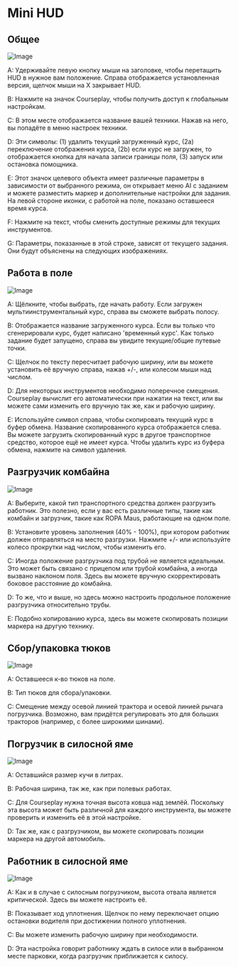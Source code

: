 # Mini HUD

## Общее

![Image](../assets/images/minihudhelp_general_0_0_478_305.png)

  
  
A: Удерживайте левую кнопку мыши на заголовке, чтобы перетащить HUD в нужное вам положение. Справа отображается установленная версия, щелчок мыши на Х закрывает HUD.  
  
B: Нажмите на значок Courseplay, чтобы получить доступ к глобальным настройкам.  
  
C: В этом месте отображается название вашей техники. Нажав на него, вы попадёте в меню настроек техники.  
  
D: Эти символы: (1) удалить текущий загруженный курс, (2a) переключение отображения курса, (2b) если курс не загружен, то отображается кнопка для начала записи границы поля, (3) запуск или остановка помощника.  
  
E: Этот значок целевого объекта имеет различные параметры в зависимости от выбранного режима, он открывает меню AI с заданием и можете разместить маркер и дополнительные настройки для задания. На левой стороне иконки, с работой на поле, показано оставшееся время курса.  
  
F: Нажмите на текст, чтобы сменить доступные режимы для текущих инструментов.  
  
G: Параметры, показанные в этой строке, зависят от текущего задания. Они будут объяснены на следующих изображениях.  
  


## Работа в поле

![Image](../assets/images/minihudhelp_fieldwork_0_0_478_305.png)

  
  
A: Щёлкните, чтобы выбрать, где начать работу. Если загружен мультиинструментальный курс, справа вы сможете выбрать полосу.  
  
B: Отображается название загруженного курса. Если вы только что сгенерировали курс, будет написано 'временный курс'. Как только задание будет запущено, справа вы увидите текущие/общие путевые точки.  
  
C: Щелчок по тексту пересчитает рабочую ширину, или вы можете установить её вручную справа, нажав +/-, или колесом мыши над числом.  
  
D: Для некоторых инструментов необходимо поперечное смещения. Courseplay вычислит его автоматически при нажатии на текст, или вы можете сами изменить его вручную так же, как и рабочую ширину.  
  
E: Используйте символ справа, чтобы скопировать текущий курс в буфер обмена. Название скопированного курса отображается слева. Вы можете загрузить скопированный курс в другое транспортное средство, которое ещё не имеет курса. Чтобы удалить курс из буфера обмена, нажмите на символ удаления.  
  


## Разгрузчик комбайна

![Image](../assets/images/minihudhelp_combineunload_0_0_478_305.png)

  
  
A: Выберите, какой тип транспортного средства должен разгрузить работник. Это полезно, если у вас есть различные типы, такие как комбайн и загрузчик, такие как ROPA Maus, работающие на одном поле.  
  
B: Установите уровень заполнения (40% - 100%), при котором работник должен отправляться на место разгрузки. Нажмите +/- или используйте колесо прокрутки над числом, чтобы изменить его.  
  
C: Иногда положение разгрузчика под трубой не является идеальным. Это может быть связано с прицепом или трубой комбайна, а иногда вызвано наклоном поля. Здесь вы можете вручную скорректировать боковое расстояние до комбайна.  
  
D: То же, что и выше, но здесь можно настроить продольное положение разгрузчика относительно трубы.  
  
E: Подобно копированию курса, здесь вы можете скопировать позиции маркера на другую технику.  
  


## Сбор/упаковка тюков

![Image](../assets/images/minihudhelp_balecollect_0_0_478_305.png)

  
  
A: Оставшееся к-во тюков на поле.  
  
B: Тип тюков для сбора/упаковки.  
  
C: Смещение между осевой линией трактора и осевой линией рычага погрузчика. Возможно, вам придётся регулировать это для больших тракторов (например, с более широкими шинами).  
  


## Погрузчик в силосной яме

![Image](../assets/images/minihudhelp_siloloader_0_0_478_305.png)

  
  
A: Оставшийся размер кучи в литрах.  
  
B: Рабочая ширина, так же, как при полевых работах.  
  
C: Для Courseplay нужна точная высота ковша над землёй. Поскольку эта высота может быть различной для каждого инструмента, вы можете проверить и изменить её в этой настройке.  
  
D: Так же, как с разгрузчиком, вы можете скопировать позиции маркера на другой автомобиль.  
  


## Работник в силосной яме

![Image](../assets/images/minihudhelp_siloworker_0_0_478_305.png)

  
  
A: Как и в случае с силосным погрузчиком, высота отвала является критической. Здесь вы можете настроить её.  
  
B: Показывает ход уплотнения. Щелчок по нему переключает опцию остановки водителя при достижении полного уплотнения.  
  
C: Вы можете изменить рабочую ширину при необходимости.  
  
D: Эта настройка говорит работнику ждать в силосе или в выбранном месте парковки, когда разгрузчик приближается к силосу.  
  


